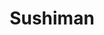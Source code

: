 ---
layout: place
title: "Sushiman"
permalink: /hawaii/pearl-city/sushiman.html
stateAbbr: HI
stateName: Hawaii
cityName: Pearl City
place_id: ChIJQ8P0T3NmAHwR3PDISSXfg2Y
photos:
  - name: >-
      places/ChIJQ8P0T3NmAHwR3PDISSXfg2Y/photos/AeeoHcI-n5FQ6vc45chS9ASfBzbxLOZeFANKYCSqGpHnVHFlxvG-Fvaw1URYKzLUdW3o6bin07jlURU3lYubMDo7hA7U0nt6qfVXBQ4O2P75Y92FJ4tDuTEzalSt1xfDHVt3Ltisi-XvVIqZh_Vo0wHhCIxIBd-Lc20uIL2_5IK8vF522dHKh-nxxuPAC7edrUe4M-33i1zcCpxId5CrHuv02hILtYFbpZWT3zsjJNIME87Zvyckh_XnxQ5PBvRw_9tp4aqwR1ttvLQDSD8uE3pLRTwiF-QUTWdfCPoZJlct3e8zoPnLfoiBJYwqUG70cLNRDxjbnga7o09LoNYtkg_zCpd_9hxN1Zxggt8eefOCNmP0LL6BURqeo_IONzuVSxpxmoyF1d0qFSvpLGVpJa2npZr_OqLXZz8J6p4nieAVGWI
    widthPx: 4032
    heightPx: 3024
    authorAttributions:
      - displayName: Russ Sumida
        uri: https://maps.google.com/maps/contrib/100582273663635905203
        photoUri: >-
          https://lh3.googleusercontent.com/a-/ALV-UjVoUy4UmeEK_pWrkU6tfxrGepRLhQ8gj53dSgF5217m7Y9aZbSUhQ=s100-p-k-no-mo
    flagContentUri: >-
      https://www.google.com/local/imagery/report/?cb_client=maps_api_places.places_api&image_key=!1e10!2sCIHM0ogKEICAgICk9NmPIA&hl=en-US
    googleMapsUri: >-
      https://www.google.com/maps/place//data=!3m4!1e2!3m2!1sCIHM0ogKEICAgICk9NmPIA!2e10!4m2!3m1!1s0x7c0066734ff4c343:0x6683df2549c8f0dc
  - name: >-
      places/ChIJQ8P0T3NmAHwR3PDISSXfg2Y/photos/AeeoHcLePC2D50k8fwLNnd-77e00YZD-MgmUf0l5ov5PJSqRptyoW_S3E5qgXRgWJs3ToW_unjtVnp87DWu8GTkP2NcjkaPT3yV0HvFRC2s51-xaq1jbYvPmAf_JaSgMn7rXglF9xo44D75TQ57V5A2Arzk07F_w0zgIv6b4RsZF1UybTTChjlnRBSXLHkawaKeamsRzKenpAs-fXXQ-A0RrEhpKpV_ehVxTqANeg0jcmrVztLPOE-STOblP2CzbmxxQ7a3jkU5O9w5RnIr8s4sXbSOcIgkphatR0If4tutvrrHr0fABZ6OLCIbMywsMbMu2BfOv53M5H8-Lrd22MpLiUDU2_IRY1HKQX5RK8_HIbjFQmmg3z7pUzHqcfYUN_ISBH_yqHiGAq313k9j4Qg_5DCqsB5DOjRQzWZL9HsQSDEjImg
    widthPx: 4032
    heightPx: 3024
    authorAttributions:
      - displayName: Russ Sumida
        uri: https://maps.google.com/maps/contrib/100582273663635905203
        photoUri: >-
          https://lh3.googleusercontent.com/a-/ALV-UjVoUy4UmeEK_pWrkU6tfxrGepRLhQ8gj53dSgF5217m7Y9aZbSUhQ=s100-p-k-no-mo
    flagContentUri: >-
      https://www.google.com/local/imagery/report/?cb_client=maps_api_places.places_api&image_key=!1e10!2sCIHM0ogKEICAgICk9PmrWA&hl=en-US
    googleMapsUri: >-
      https://www.google.com/maps/place//data=!3m4!1e2!3m2!1sCIHM0ogKEICAgICk9PmrWA!2e10!4m2!3m1!1s0x7c0066734ff4c343:0x6683df2549c8f0dc
  - name: >-
      places/ChIJQ8P0T3NmAHwR3PDISSXfg2Y/photos/AeeoHcJwGeYY98tkH8pCU5Zz17g-CZgGbWfZNtAn2i0ncKMGmQpM6pWzrPt72lBGc852dARc6kjBsWXbyOL_t_KSXI8wp5fiUTupZ9RUGp5bjem-fYAd7ngnGtbR5JtxGn0GPbqi4YNxtptAQaqYXp7IAB4zyJ2wAn8_UYpziWGNnx8qeAZL1H4NK23r4FQG0NU54JkAxgHSeW7YsdpN1rIDAkgNu9agireuOsoepMP6E4PJUI8THU0Ba7djjxxJ79cdrQ7427Jmmm_wTJsGABdqmX0di087I8q_q4AzOaJ7xx067iPOUWQGoZ8XsYkwQciNvEsL98lg1undnQjm3nUasnW5ezVDCSubnvDM9KFnZDcVEI4SfJeqA7sD8LnuEmJEMjrTRcudogsqQ_sROy2Q-aXrpT6_ML8e3JdBBTwubHqfnQ
    widthPx: 4032
    heightPx: 3024
    authorAttributions:
      - displayName: Winnie Guan
        uri: https://maps.google.com/maps/contrib/110829322694821553091
        photoUri: >-
          https://lh3.googleusercontent.com/a-/ALV-UjUgfWoreI4PmRpq3EsosrgtaaFcOIuS5NAsEzoZ8jNSq5naHwCQ=s100-p-k-no-mo
    flagContentUri: >-
      https://www.google.com/local/imagery/report/?cb_client=maps_api_places.places_api&image_key=!1e10!2sCIHM0ogKEICAgIDF84n4BQ&hl=en-US
    googleMapsUri: >-
      https://www.google.com/maps/place//data=!3m4!1e2!3m2!1sCIHM0ogKEICAgIDF84n4BQ!2e10!4m2!3m1!1s0x7c0066734ff4c343:0x6683df2549c8f0dc
  - name: >-
      places/ChIJQ8P0T3NmAHwR3PDISSXfg2Y/photos/AeeoHcL3YkUr6dmWp9jD_D4F96YTJ3PylnvVzq5gHgFudjLN6Iew-rsL2Yl7ierVnTy8bE5hcm06WnKuX4ozFneP6pJy3lrmgbeQur8nr19rxezkyzch4Kdfw-7fjEdH1zsElLZ-BKxJVBE8ZkQr5ZqVZpo6RHo6RYc83zRu5UJzz9Q-QMJT4K1qV8uo0tCfhNPsWiiJG1wBcKdGZ8bD4_O3TvyYfG18s7SouXk1Wu523jXdgWilQkWgpyw4xAXY0PQ5MJpHQfQZW2qBgOtBTHlhPd30nJVkIx0bmjYWvJ9P3i4GvBhzXpITzBtDYxBte3GGSHanndbAJjcmYX41FejCPSb2_v9GodXTejIbkG6gHi71mSNTSP_2xPOvyjUYez5I9JbRwtHv2iG-MH-P1iT8L_A4Qgs2xxLvo75d9QWD0ksoWCo
    widthPx: 3468
    heightPx: 4624
    authorAttributions:
      - displayName: M Hayes Island Blue Films
        uri: https://maps.google.com/maps/contrib/116068372157716429034
        photoUri: >-
          https://lh3.googleusercontent.com/a-/ALV-UjXqnJSHEdHHslMjLofHrwWdmXk_ybi2qFAw13B856w2XDwHWnYwJw=s100-p-k-no-mo
    flagContentUri: >-
      https://www.google.com/local/imagery/report/?cb_client=maps_api_places.places_api&image_key=!1e10!2sCIHM0ogKEICAgIDm2OzqzwE&hl=en-US
    googleMapsUri: >-
      https://www.google.com/maps/place//data=!3m4!1e2!3m2!1sCIHM0ogKEICAgIDm2OzqzwE!2e10!4m2!3m1!1s0x7c0066734ff4c343:0x6683df2549c8f0dc
  - name: >-
      places/ChIJQ8P0T3NmAHwR3PDISSXfg2Y/photos/AeeoHcK_XTXYHetl1Zs3LvPEe3anM1RSvOVCC3riIco-zvs9szZ7YEBKJfVAFrcj6vYsLl9yGinj2gV19zOJwFyJoVpa4wak6wueQC5PySBKVyT3kPqJJIOg7AOjgbDeExiABlo_QwJwy3NEaFRSsUAf60U2Qs9gG8-unt_qhQ5xWYTV36NgwqBFFHDJqjp7oGJOl07_G6vQ6y3Jb3qvNGZMGqGz3m3c7jWkSd7Wu0qLo4Wfhv6vLVWJCD9cKfDyBwrVXyEdmpATwGzXOvG6ovybLpAIbSEral_uVYErvtwipnD_x6u_BT2cbrPEXlvK41Xzh4XWncouhz1jZLUXfPHu0g8KqPsOFdhGtk0akyfqHA8aS9PycQe4h01kCejmIHs7oJRCLcrQCZ_NmgQCnZ00ynt172bhkqtVE0iy2ssIKGRdBY5VvzjdwOtLK1b_KCM2
    widthPx: 3000
    heightPx: 4000
    authorAttributions:
      - displayName: Sarah
        uri: https://maps.google.com/maps/contrib/108447842537027300614
        photoUri: >-
          https://lh3.googleusercontent.com/a-/ALV-UjUSHoIRDDvsWgjkX8-kyHwW6jH8Iss353ZA1gOf5589IU0TQgG1UA=s100-p-k-no-mo
    flagContentUri: >-
      https://www.google.com/local/imagery/report/?cb_client=maps_api_places.places_api&image_key=!1e10!2sCIABIhADycKzdCflJGfgrDgADXQy&hl=en-US
    googleMapsUri: >-
      https://www.google.com/maps/place//data=!3m4!1e2!3m2!1sCIABIhADycKzdCflJGfgrDgADXQy!2e10!4m2!3m1!1s0x7c0066734ff4c343:0x6683df2549c8f0dc
  - name: >-
      places/ChIJQ8P0T3NmAHwR3PDISSXfg2Y/photos/AeeoHcKKG16sRH4NisWAQmlgPXPiTQviAYvsVr2KOc6LZzWViwRS9A58PzC1bj6jK2lSJO3mI3-5XPGM1O-CyvE-PPdRjH0TJ_HeTxQFHkUrIOOI6zDHZcMQMcY8HUs3iyzvDXQkJHyRtVdBNEoE7HpcGGHnlKs8NTk2H6C6qJq1W3tPnpMOcEB85AgdVZpYbkkQZaVtxa65QWJR_CJexAcfs3aVc87BxEKRQkWSto6R9tG8C5s1PjH-LoaF95aargFWCsJEY2K1hxp7nXji_9SOPV32j7i5FeZnO0vmd9x4HwgB1JgGgSzcqMxE-Elx7Qwau0QUSAESpxuXhvvEN_j-HPm4LFQt_Q1Y16xxi7OvEXpd6dGyyNStLU9ne-5gQ-ztbxJ-kFia5OjcbIY4k3_EbtO4OQQ18buyizVrqxglLcCACw
    widthPx: 3468
    heightPx: 4624
    authorAttributions:
      - displayName: M Hayes Island Blue Films
        uri: https://maps.google.com/maps/contrib/116068372157716429034
        photoUri: >-
          https://lh3.googleusercontent.com/a-/ALV-UjXqnJSHEdHHslMjLofHrwWdmXk_ybi2qFAw13B856w2XDwHWnYwJw=s100-p-k-no-mo
    flagContentUri: >-
      https://www.google.com/local/imagery/report/?cb_client=maps_api_places.places_api&image_key=!1e10!2sCIHM0ogKEICAgIDm2OzqTw&hl=en-US
    googleMapsUri: >-
      https://www.google.com/maps/place//data=!3m4!1e2!3m2!1sCIHM0ogKEICAgIDm2OzqTw!2e10!4m2!3m1!1s0x7c0066734ff4c343:0x6683df2549c8f0dc
  - name: >-
      places/ChIJQ8P0T3NmAHwR3PDISSXfg2Y/photos/AeeoHcIfsEctBlB9yp_cH_dnZAkerBYS513n3IksdAMGbMD_TxZt-1du8-iz4jcKxP2F_o9j5Y9s8KpybYkORDZI5YF1FDRL_2BoCvxyPDKv2-2o6X_OODh16iEwYWmVTHaCarvjsP9J31fqlbleiGGwVAa8zqCvp2DUxP5xE_PEzoJKW8yRGlpw1-mLoIbJAnHoWaLlnP-A54Rpr6O4ZG0eWRtmbzMbxrdmkJeXIVjd9wzrVdt-ZP_6tJGNh6FbdZEZ7dNltWmtW146qS4GF69aMnaS6vTBolxikeRE8ST8Y4KH8B5B_BKKmRYRcERGQ6vQukhgMZEPKEuR1VNi_AlkJaw21-xHdsGMgMBbMm_NvS8RD7QqKGL93E__JZ7Jn8dyRveAMVmeDP4Nr2GpORfM8B5FajIhg__SEAHdlSFSfMgTazkRHxRr4qWsZn0CSg
    widthPx: 3000
    heightPx: 4000
    authorAttributions:
      - displayName: Sarah
        uri: https://maps.google.com/maps/contrib/108447842537027300614
        photoUri: >-
          https://lh3.googleusercontent.com/a-/ALV-UjUSHoIRDDvsWgjkX8-kyHwW6jH8Iss353ZA1gOf5589IU0TQgG1UA=s100-p-k-no-mo
    flagContentUri: >-
      https://www.google.com/local/imagery/report/?cb_client=maps_api_places.places_api&image_key=!1e10!2sCIABIhADydERiQA9n2fgrGEADzV5&hl=en-US
    googleMapsUri: >-
      https://www.google.com/maps/place//data=!3m4!1e2!3m2!1sCIABIhADydERiQA9n2fgrGEADzV5!2e10!4m2!3m1!1s0x7c0066734ff4c343:0x6683df2549c8f0dc
  - name: >-
      places/ChIJQ8P0T3NmAHwR3PDISSXfg2Y/photos/AeeoHcJy8MSmL2SF_uBQqyVwpUgdYtiSIs0P6PBcvh4pWqaHX2PrwW3P6VN0sZVu3IVhJaVB5anisZmo2AsdsxjrccIow-kAFeF3TDf8OBGiouGTAoHToh077qrYiQcgj5ZO5rQW6wEEP2pYSxq7PDGht7AIrGXtS0Yehgq5x4PqjW6RekrhGw7QVun0cxeJdYlYMmNg5Y3N9fX7c_Ia-QFsAVTFjs8Pb6OuHxro9vX8hJn3HONO-_bgYTQq6Y7S9s1bPyeYFCGAWDH_D7J4cdlI1bPS87JRagrmulkB-3wDBEkv0cO4w09jDgJX942Umd6sMTHIQ839ozAv3yP_9isjgvSoMB2xHuAU8Pa_y0nyP3cVyW-YpfMksjBOPVZZsPzIYCTU3mV56LcWP4ObfAfo8cynRRE9RDFjLqzF--I64oM
    widthPx: 4000
    heightPx: 1868
    authorAttributions:
      - displayName: Ronnie Mathis
        uri: https://maps.google.com/maps/contrib/104154426071960489115
        photoUri: >-
          https://lh3.googleusercontent.com/a/ACg8ocLhzAmcnSTEfldtEygG00OWwjwtN8t2J5vAezYaG1uex8XL1A=s100-p-k-no-mo
    flagContentUri: >-
      https://www.google.com/local/imagery/report/?cb_client=maps_api_places.places_api&image_key=!1e10!2sCIHM0ogKEICAgICL76P6bQ&hl=en-US
    googleMapsUri: >-
      https://www.google.com/maps/place//data=!3m4!1e2!3m2!1sCIHM0ogKEICAgICL76P6bQ!2e10!4m2!3m1!1s0x7c0066734ff4c343:0x6683df2549c8f0dc
  - name: >-
      places/ChIJQ8P0T3NmAHwR3PDISSXfg2Y/photos/AeeoHcIgjSze6pEmj1SqYUxOCkfU1X3VdaTHMsWBsPTchGw1ZsEdo94Mjz_UzhJCz9gZC-n_qXYfsTXoAN-SECf82fVh8m-CLCL3T0gk3FwnmF3IlAmDFbDH4nwtcWljfl3IEehQ3ZN2hm4-OIiRcVPfH3PyQBtNPwS_sUW2sowma5zEAu2GfR_2l7fTuT_Wgfpx0vOmoqM4DTBNjhUYBFt9iMFHuTNW026wT1WHL1QEeGhtszPvZl9Z9vKdJuC5ukVw3YPLy43_0NRdummuGzyj-Fool1ex4ZBKiHaSk5R0VzZ-Do8-R3V-V94ARSLmMO8EXNyuF4OGMIgrhLyH2w1_kVKX4_QhfmlWu9XsgliAkBCk3lH_cXwBBNn7D5LxR-YoBtFkf3sIyjYffvnsEBqH1YiMguVhFYekVsAr_4VaUe2OPfkA
    widthPx: 2268
    heightPx: 4032
    authorAttributions:
      - displayName: Unwanted Commentary
        uri: https://maps.google.com/maps/contrib/105533244026934277235
        photoUri: >-
          https://lh3.googleusercontent.com/a-/ALV-UjW-CJdp_uYI7NA1eywy7VyXzaWsSK8yx73ovkwgdA8qSCZWdwtLyw=s100-p-k-no-mo
    flagContentUri: >-
      https://www.google.com/local/imagery/report/?cb_client=maps_api_places.places_api&image_key=!1e10!2sCIHM0ogKEICAgIC-uOjEpQE&hl=en-US
    googleMapsUri: >-
      https://www.google.com/maps/place//data=!3m4!1e2!3m2!1sCIHM0ogKEICAgIC-uOjEpQE!2e10!4m2!3m1!1s0x7c0066734ff4c343:0x6683df2549c8f0dc
  - name: >-
      places/ChIJQ8P0T3NmAHwR3PDISSXfg2Y/photos/AeeoHcIn3616Uj7gwS8QhwQFq61_RYEFSj-YcBFXfAGiBt6PIvbn-CWHKvYxvAjyzz3G3koAvVSokHHgEWTDgEyKOal1oO68AXVpN6ycTbnDf-Tk-JNmbcHQmjhn2s4bbCKH9jI99qJP_v-2aRKIRafXUrB_A9EpJMEJ1_DR6OFjzmI3w5UM6sQUPHn7KfJ-emTDQHx5Cb6-kwKZoZxHF9lWyx-ZnDAPUwh0fMwsWSGIoHIzD-BSSaY68iq2RY-P41L8Gqc5IostYViOt9oXbjOBG1D8D19VPQ6FZYurFCvGWMqEPyph0Vo1cnvxnV7gEBkWosXoFaTSM1CgdGDnJRRnG1pb0UKB6oga8uUjFt7dzv2MiktWW8DEUAb1r6PoLNnM_DGacsX8LPzYvwCa-kauR3dhuk0llE7xXijTNMET8OA
    widthPx: 3468
    heightPx: 4624
    authorAttributions:
      - displayName: M Hayes Island Blue Films
        uri: https://maps.google.com/maps/contrib/116068372157716429034
        photoUri: >-
          https://lh3.googleusercontent.com/a-/ALV-UjXqnJSHEdHHslMjLofHrwWdmXk_ybi2qFAw13B856w2XDwHWnYwJw=s100-p-k-no-mo
    flagContentUri: >-
      https://www.google.com/local/imagery/report/?cb_client=maps_api_places.places_api&image_key=!1e10!2sCIHM0ogKEICAgIDm2Ozqdw&hl=en-US
    googleMapsUri: >-
      https://www.google.com/maps/place//data=!3m4!1e2!3m2!1sCIHM0ogKEICAgIDm2Ozqdw!2e10!4m2!3m1!1s0x7c0066734ff4c343:0x6683df2549c8f0dc
address: 1000 Kamehameha Hwy, Pearl City, HI 96782, USA
street: 1000 Kamehameha Hwy
city: Pearl City
state: HI
zip: '96782'
country: USA
neighborhood: null
latitude: '21.396592'
longitude: '-157.977129'
accessibility_options:
  wheelchairAccessibleParking: true
  wheelchairAccessibleEntrance: true
  wheelchairAccessibleRestroom: true
  wheelchairAccessibleSeating: true
business_status: OPERATIONAL
name: Sushiman
google_maps_links:
  directionsUri: >-
    https://www.google.com/maps/dir//''/data=!4m7!4m6!1m1!4e2!1m2!1m1!1s0x7c0066734ff4c343:0x6683df2549c8f0dc!3e0
  placeUri: https://maps.google.com/?cid=7386993165062435036
  writeAReviewUri: >-
    https://www.google.com/maps/place//data=!4m3!3m2!1s0x7c0066734ff4c343:0x6683df2549c8f0dc!12e1
  reviewsUri: >-
    https://www.google.com/maps/place//data=!4m4!3m3!1s0x7c0066734ff4c343:0x6683df2549c8f0dc!9m1!1b1
  photosUri: >-
    https://www.google.com/maps/place//data=!4m3!3m2!1s0x7c0066734ff4c343:0x6683df2549c8f0dc!10e5
primary_type: Sushi Restaurant
opening_hours:
  regular: null
  current: null
secondary_opening_hours:
  regular:
    weekdayDescriptions: null
    type: null
  current:
    weekdayDescriptions: null
    type: null
phone: null
price_level: null
price_range: null
rating: null
rating_count: 0
website: null
description: null
reviews: null
parking_options: null
payment_options: null
allow_dogs: null
curbside_pickup: null
delivery: null
dine_in: null
good_for_children: null
good_for_groups: null
good_for_sports: null
live_music: null
menu_for_children: null
outdoor_seating: null
reservable: null
restroom: null
serves_beer: null
serves_breakfast: null
serves_brunch: null
serves_cocktails: null
serves_coffee: null
serves_dinner: null
serves_dessert: null
serves_lunch: null
serves_vegetarian_food: null
serves_wine: null
takeout: null
slug: Sushiman

---